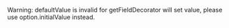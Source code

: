 Warning: defaultValue is invalid for getFieldDecorator will set value, please use option.initialValue instead.
